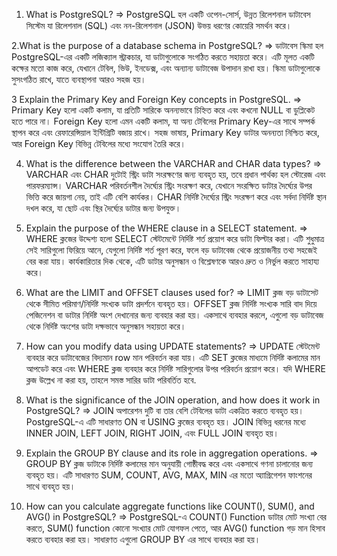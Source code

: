 1. What is PostgreSQL?
  => PostgreSQL হল একটি ওপেন-সোর্স, উন্নত রিলেশনাল ডাটাবেস সিস্টেম যা রিলেশনাল (SQL) এবং নন-রিলেশনাল (JSON) উভয় ধরণের কোয়েরি সমর্থন করে।

2.What is the purpose of a database schema in PostgreSQL?
  => ডাটাবেস স্কিমা হল PostgreSQL-এর একটি লজিক্যাল স্ট্রাকচার, যা ডাটাগুলোকে সংগঠিত করতে সহায়তা করে। এটি মূলত একটি কক্ষের মতো কাজ করে, যেখানে টেবিল, ভিউ, ইনডেক্স, এবং অন্যান্য ডাটাবেজ উপাদান রাখা হয়। স্কিমা ডাটাগুলোকে সুসংগঠিত রাখে, যাতে ব্যবস্থাপনা আরও সহজ হয়।

3 Explain the Primary Key and Foreign Key concepts in PostgreSQL.
  => Primary Key হলো একটি কলাম, যা প্রতিটি সারিকে অনন্যভাবে চিহ্নিত করে এবং কখনো NULL বা ডুপ্লিকেট হতে পারে না। Foreign Key হলো এমন একটি কলাম, যা অন্য টেবিলের Primary Key-এর সাথে সম্পর্ক স্থাপন করে এবং রেফারেন্সিয়াল ইন্টিগ্রিটি বজায় রাখে। সহজ ভাষায়, Primary Key ডাটার অনন্যতা নিশ্চিত করে, আর Foreign Key বিভিন্ন টেবিলের মধ্যে সংযোগ তৈরি করে।

4. What is the difference between the VARCHAR and CHAR data types?
   => VARCHAR এবং CHAR দুটোই স্ট্রিং ডাটা সংরক্ষণের জন্য ব্যবহৃত হয়, তবে প্রধান পার্থক্য হল স্টোরেজ এবং পারফরম্যান্স। VARCHAR পরিবর্তনশীল দৈর্ঘ্যের স্ট্রিং সংরক্ষণ করে, যেখানে সংরক্ষিত ডাটার দৈর্ঘ্যের উপর ভিত্তি করে জায়গা নেয়, তাই এটি বেশি কার্যকর। CHAR নির্দিষ্ট দৈর্ঘ্যের স্ট্রিং সংরক্ষণ করে এবং সর্বদা নির্দিষ্ট স্থান দখল করে, যা ছোট এবং স্থির দৈর্ঘ্যের ডাটার জন্য উপযুক্ত।

5. Explain the purpose of the WHERE clause in a SELECT statement.
  => WHERE ক্লজের উদ্দেশ্য হলো SELECT স্টেটমেন্টে নির্দিষ্ট শর্ত প্রয়োগ করে ডাটা ফিল্টার করা। এটি শুধুমাত্র সেই সারিগুলো ফিরিয়ে আনে, যেগুলো নির্দিষ্ট শর্ত পূরণ করে, ফলে বড় ডাটাবেজ থেকে প্রয়োজনীয় তথ্য সহজেই বের করা যায়। কার্যকারিতার দিক থেকে, এটি ডাটার অনুসন্ধান ও বিশ্লেষণকে আরও দ্রুত ও নির্ভুল করতে সাহায্য করে।

6. What are the LIMIT and OFFSET clauses used for?
   => LIMIT ক্লজ বড় ডাটাসেট থেকে সীমিত পরিমাণ/নির্দিষ্ট সংখ্যক ডাটা প্রদর্শনে ব্যবহৃত হয়। OFFSET ক্লজ নির্দিষ্ট সংখ্যক সারি বাদ দিয়ে পেজিনেশন বা ডাটার নির্দিষ্ট অংশ দেখানোর জন্য ব্যবহার করা হয়। একসাথে ব্যবহার করলে, এগুলো বড় ডাটাবেজ থেকে নির্দিষ্ট অংশের ডাটা দক্ষভাবে অনুসন্ধান সহায়তা করে।

7. How can you modify data using UPDATE statements?
   => UPDATE স্টেটমেন্ট ব্যবহার করে ডাটাবেজের বিদ্যমান row মান পরিবর্তন করা যায়। এটি SET ক্লজের মাধ্যমে নির্দিষ্ট কলামের মান আপডেট করে এবং WHERE ক্লজ ব্যবহার করে নির্দিষ্ট সারিগুলোর উপর পরিবর্তন প্রয়োগ করে। যদি WHERE ক্লজ উল্লেখ না করা হয়, তাহলে সমস্ত সারির ডাটা পরিবর্তিত হবে.

8. What is the significance of the JOIN operation, and how does it work in PostgreSQL?
   => JOIN অপারেশন দুটি বা তার বেশি টেবিলের ডাটা একত্রিত করতে ব্যবহৃত হয়। PostgreSQL-এ এটি সাধারণত ON বা USING ক্লজের ব্যবহৃত হয়। JOIN বিভিন্ন ধরনের মধ্যে INNER JOIN, LEFT JOIN, RIGHT JOIN, এবং FULL JOIN ব্যবহৃত হয়।

9. Explain the GROUP BY clause and its role in aggregation operations.
    => GROUP BY ক্লজ ডাটাকে নির্দিষ্ট কলামের মান অনুযায়ী গোষ্ঠীবদ্ধ করে এবং একসাথে গণনা চালানোর জন্য ব্যবহৃত হয়। এটি সাধারণত SUM, COUNT, AVG, MAX, MIN এর মতো অ্যাগ্রিগেশন ফাংশনের সাথে ব্যবহৃত হয়।
10. How can you calculate aggregate functions like COUNT(), SUM(), and AVG() in PostgreSQL?
    => PostgreSQL-এ COUNT() Function ডাটার মোট সংখ্যা বের করতে, SUM() function কোনো সংখ্যার মোট যোগফল পেতে, আর AVG() function গড় মান হিসাব করতে ব্যবহার করা হয়। সাধারণত এগুলো GROUP BY এর সাথে ব্যবহার করা হয়।
